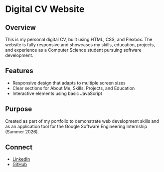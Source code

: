 # Digital CV Website

## Overview
This is my personal digital CV, built using HTML, CSS, and Flexbox. The website is fully responsive and showcases my skills, education, projects, and experience as a Computer Science student pursuing software development.

## Features
- Responsive design that adapts to multiple screen sizes
- Clear sections for About Me, Skills, Projects, and Education
- Interactive elements using basic JavaScript

## Purpose
Created as part of my portfolio to demonstrate web development skills and as an application tool for the Google Software Engineering Internship (Summer 2026).

## Connect
- [LinkedIn](https://www.linkedin.com/in/zeinab-farasatzadeh-4a4645358)
- [GitHub](https://github.com/Elnazfz)
